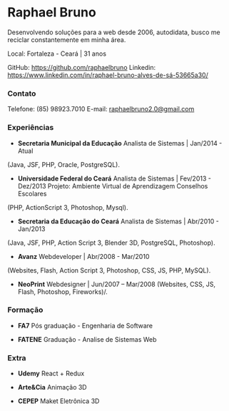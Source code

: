 
# Raphael Bruno
Desenvolvendo soluções para a web desde 2006, autodidata, busco me reciclar constantemente em minha área.

Local: Fortaleza - Ceará | 31 anos

GitHub: https://github.com/raphaelbruno
Linkedin: https://www.linkedin.com/in/raphael-bruno-alves-de-sá-53665a30/

### Contato
Telefone: (85) 98923.7010
E-mail: raphaelbruno2.0@gmail.com

### Experiências
- **Secretaria Municipal da Educação**
Analista de Sistemas | Jan/2014 - Atual

(Java, JSF, PHP, Oracle, PostgreSQL).

- **Universidade Federal do Ceará**
Analista de Sistemas | Fev/2013 - Dez/2013
Projeto: Ambiente Virtual de Aprendizagem Conselhos Escolares

(PHP, ActionScript 3, Photoshop, Mysql).

- **Secretaria da Educação do Ceará**
Analista de Sistemas | Abr/2010 - Jan/2013

(Java, JSF, PHP, Action Script 3, Blender 3D, PostgreSQL, Photoshop).

- **Avanz**
Webdeveloper | Abr/2008 - Mar/2010

(Websites, Flash, Action Script 3, Photoshop, CSS, JS, PHP, MySQL).

- **NeoPrint**
Webdesigner | Jun/2007 – Mar/2008
(Websites, CSS, JS, Flash, Photoshop, Fireworks)/.

### Formação
- **FA7**
Pós graduação - Engenharia de Software

- **FATENE**
Graduação - Analise de Sistemas Web

### Extra
- **Udemy**
React + Redux

- **Arte&Cia**
Animação 3D

- **CEPEP**
Maket Eletrônica 3D
